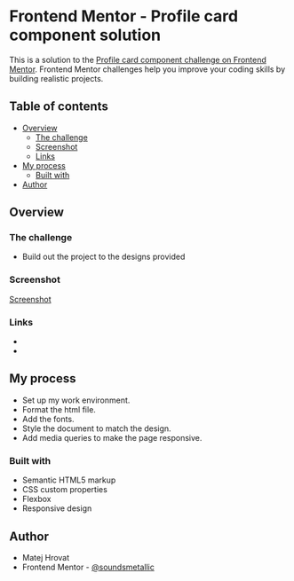 # Frontend Mentor - Profile card component solution

This is a solution to the [Profile card component challenge on Frontend Mentor](https://www.frontendmentor.io/challenges/profile-card-component-cfArpWshJ). Frontend Mentor challenges help you improve your coding skills by building realistic projects. 

## Table of contents

- [Overview](#overview)
  - [The challenge](#the-challenge)
  - [Screenshot](#screenshot)
  - [Links](#links)
- [My process](#my-process)
  - [Built with](#built-with)
- [Author](#author)

## Overview

### The challenge

- Build out the project to the designs provided

### Screenshot

[Screenshot](./screenshot.png)

### Links

- [Solution URL]:(https://github.com/soundsmetallic/profile_card_component)
- [Live Site URL]:(https://soundsmetallic.github.io/profile_card_component/)

## My process

- Set up my work environment.
- Format the html file.
- Add the fonts.
- Style the document to match the design.
- Add media queries to make the page responsive.

### Built with

- Semantic HTML5 markup
- CSS custom properties
- Flexbox
- Responsive design

## Author

- Matej Hrovat
- Frontend Mentor - [@soundsmetallic](https://www.frontendmentor.io/profile/soundsmetallic)